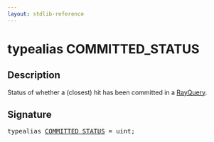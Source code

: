 ```yaml
---
layout: stdlib-reference
---
```


# typealias COMMITTED\_STATUS

## Description

Status of whether a (closest) hit has been committed in a <span class='code'><a href="/stdlib-reference/types/rayquery-03/index" class="code_type">RayQuery</a></span>.


## Signature

<pre>
<span class='code_keyword'>typealias</span> <a href="/stdlib-reference/types/committed_status-012345678abcdef" class="code_type">COMMITTED_STATUS</a> = <span class="code_keyword">uint</span>;
</pre>

